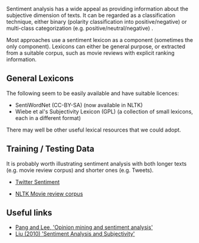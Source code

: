 Sentiment analysis has a wide appeal as providing information about the subjective dimension of texts. It can be regarded as a classification technique, either binary (polarity classification into positive/negative) or multi-class categorization (e.g. positive/neutral/negative) . 

Most approaches use a sentiment lexicon as a component (sometimes the only component). Lexicons can either be general purpose, or extracted from a suitable corpus, such as movie reviews with explicit ranking information.

## General Lexicons

The following seem to be easily available and have suitable licences:

* SentiWordNet (CC-BY-SA) (now available in NLTK)
* Wiebe et al's Subjectivity Lexicon (GPL) (a collection of small lexicons, each in a different format)

There may well be other useful lexical resources that we could adopt.

## Training / Testing Data

It is probably worth illustrating sentiment analysis with both longer texts (e.g. movie review corpus) and shorter ones (e.g. Tweets).

* [Twitter Sentiment](http://www.sananalytics.com/lab/twitter-sentiment/)

* [NLTK Movie review corpus](http://nltk.github.com/nltk_data/packages/corpora/movie_reviews.zip)






## Useful links
* [Pang and Lee, 'Opinion mining and sentiment analysis'](http://www.cs.cornell.edu/home/llee/omsa/omsa-published.pdf)
* [Liu (2010) 'Sentiment Analysis and Subjectivity'](http://www.cs.uic.edu/~liub/FBS/NLP-handbook-sentiment-analysis.pdf)